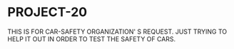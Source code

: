 # PROJECT-20
THIS IS FOR CAR-SAFETY ORGANIZATION' S REQUEST. JUST TRYING TO HELP IT OUT IN ORDER TO TEST THE SAFETY OF CARS.
